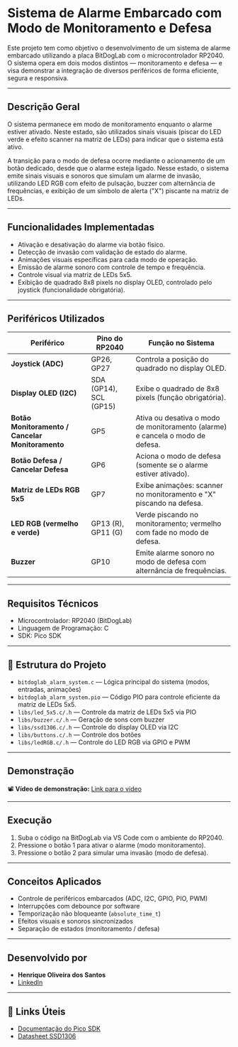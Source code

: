 # Sistema de Alarme Embarcado com Modo de Monitoramento e Defesa

Este projeto tem como objetivo o desenvolvimento de um sistema de alarme embarcado utilizando a placa BitDogLab com o microcontrolador RP2040. O sistema opera em dois modos distintos — monitoramento e defesa — e visa demonstrar a integração de diversos periféricos de forma eficiente, segura e responsiva.

---

## Descrição Geral

O sistema permanece em modo de monitoramento enquanto o alarme estiver ativado. Neste estado, são utilizados sinais visuais (piscar do LED verde e efeito scanner na matriz de LEDs) para indicar que o sistema está ativo.

A transição para o modo de defesa ocorre mediante o acionamento de um botão dedicado, desde que o alarme esteja ligado. Nesse estado, o sistema emite sinais visuais e sonoros que simulam um alarme de invasão, utilizando LED RGB com efeito de pulsação, buzzer com alternância de frequências, e exibição de um símbolo de alerta ("X") piscante na matriz de LEDs.


---

## Funcionalidades Implementadas

- Ativação e desativação do alarme via botão físico.
- Detecção de invasão com validação de estado do alarme.
- Animações visuais específicas para cada modo de operação.
- Emissão de alarme sonoro com controle de tempo e frequência.
- Controle visual via matriz de LEDs 5x5.
- Exibição de quadrado 8x8 pixels no display OLED, controlado pelo joystick (funcionalidade obrigatória).

---

## Periféricos Utilizados

| Periférico               | Pino do RP2040     | Função no Sistema                                                                 |
|--------------------------|--------------------|------------------------------------------------------------------------------------|
| **Joystick (ADC)**       | GP26, GP27         | Controla a posição do quadrado no display OLED.                                   |
| **Display OLED (I2C)**   | SDA (GP14), SCL (GP15) | Exibe o quadrado de 8x8 pixels (função obrigatória).                         |
| **Botão Monitoramento / Cancelar Monitoramento** | GP5          | Ativa ou desativa o modo de monitoramento (alarme) e cancela o modo de defesa.    |
| **Botão Defesa / Cancelar Defesa**         | GP6            | Aciona o modo de defesa (somente se o alarme estiver ativado).                    |
| **Matriz de LEDs RGB 5x5** | GP7               | Exibe animações: scanner no monitoramento e "X" piscando na defesa.              |
| **LED RGB (vermelho e verde)** | GP13 (R), GP11 (G) | Verde piscando no monitoramento; vermelho com fade no modo de defesa.         |
| **Buzzer**               | GP10               | Emite alarme sonoro no modo de defesa com alternância de frequências.            |

---

## Requisitos Técnicos

- Microcontrolador: RP2040 (BitDogLab)
- Linguagem de Programação: C
- SDK: Pico SDK

---

## 📁 Estrutura do Projeto

- `bitdoglab_alarm_system.c` — Lógica principal do sistema (modos, entradas, animações)
- `bitdoglab_alarm_system.pio` — Código PIO para controle eficiente da matriz de LEDs 5x5. 
- `libs/led_5x5.c/.h` — Controle da matriz de LEDs 5x5 via PIO
- `libs/buzzer.c/.h` — Geração de sons com buzzer
- `libs/ssd1306.c/.h` — Controle do display OLED via I2C
- `libs/buttons.c/.h` — Controle dos botões
- `libs/ledRGB.c/.h` — Controle do LED RGB via GPIO e PWM

---

## Demonstração

📽️ **Vídeo de demonstração:** [Link para o vídeo](https://seu-link-aqui.com)

---

## Execução

1. Suba o código na BitDogLab via VS Code com o ambiente do RP2040.
2. Pressione o botão 1 para ativar o alarme (modo monitoramento).
3. Pressione o botão 2 para simular uma invasão (modo de defesa).

---

## Conceitos Aplicados

- Controle de periféricos embarcados (ADC, I2C, GPIO, PIO, PWM)
- Interrupções com debounce por software
- Temporização não bloqueante (`absolute_time_t`)
- Efeitos visuais e sonoros sincronizados
- Separação de estados (monitoramento / defesa)

---

## Desenvolvido por

- **Henrique Oliveira dos Santos**  
- [LinkedIn](https://www.linkedin.com/in/dev-henriqueo-santos/)

---

## 📎 Links Úteis

- [Documentação do Pico SDK](https://raspberrypi.github.io/pico-sdk-doxygen/index.html)
- [Datasheet SSD1306](https://cdn-shop.adafruit.com/datasheets/SSD1306.pdf)


